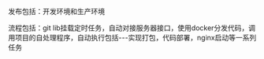 发布包括：开发环境和生产环境

流程包括：git lib挂载定时任务，自动对接服务器接口，使用docker分发代码，调用项目的自处理程序，自动执行包括---实现打包，代码部署，nginx启动等一系列任务